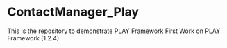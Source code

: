 # ContactManager_Play
This is the repository to demonstrate PLAY Framework
First Work on PLAY Framework (1.2.4)
